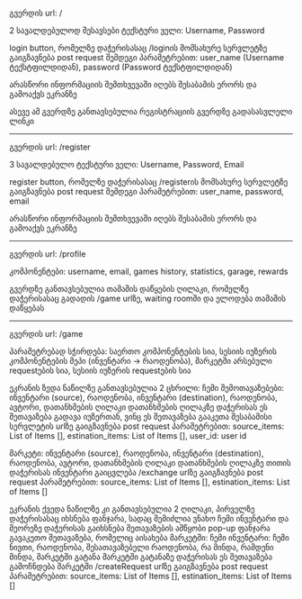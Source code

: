 
გვერდის url: /

2 სავალდებულოდ შესავსები ტექსტური ველი:
Username, Password

login button, რომელზე დაჭერისასაც /loginის მომსახურე სერვლეტზე გაიგზავნება post request შემდეგი პარამეტრებით:
user_name (Username ტექსტფილდიდან), password (Password ტექსტფილდიდან)

არასწორი ინფორმაციის შემთხვევაში იღებს შესაბამის ერორს და გამოაქვს ეკრანზე

ასევე ამ გვერდზე განთავსებულია რეგისტრაციის გვერდზე გადასასვლელი ლინკი

-------------------------------------------------------------

გვერდის url: /register

3 სავალდებულო ტექსტური ველი: 
Username, Password, Email

register button, რომელზე დაჭერისასაც /registerის მომსახურე სერვლეტზე გაიგზავნება post request შემდეგი პარამეტრებით:
user_name, password, email

არასწორი ინფორმაციის შემთხვევაში იღებს შესაბამის ერორს და გამოაქვს ეკრანზე

--------------------------------------------------------------

გვერდის url: /profile

კომპონენტები: username, email, games history, statistics, garage, rewards

გვერდზე განთავსებულია თამაშის დაწყების ღილაკი, რომელზე დაჭერისასაც გადადის /game urlზე, waiting roomში და ელოდება თამაშის დაწყებას

---------------------------------------------------------------

გვერდის url: /game

პარამეტრებად სჭირდება: საერთო კომპონენტების სია, სესიის იუზერის კომპონენტების მეპი (ინვენტარი -> რაოდენობა), მარკეტში არსებული requestების სია, სესიის იუზერის requestების სია

ეკრანის ზედა ნაწილზე განთავსებულია 2 ცხრილი:
ჩემი შემოთავაზებები: ინვენტარი (source), რაოდენობა, ინვენტარი (destination), რაოდენობა, ავტორი, დათანხმების ღილაკი
    დათანხმების ღილაკზე დაჭერისას ეს შეთავაზება გადავა იუზერთან, ვინც ეს შეთავაზება გააკეთა
    შესაბამისი სერვლეტის urlზე გაიგზავნება post request პარამეტრებით: 
    source_items: List of Items [],
    estination_items: List of Items [], 
    user_id: user id

მარკეტი: ინვენტარი (source), რაოდენობა, ინვენტარი (destination), რაოდენობა, ავტორი, დათანხმების ღილაკი
    დათანხმების ღილაკზე თითის დაჭერისას ინვენტარი გაიცვლება
    /exchange urlზე გაიგზავნება post request პარამეტრებით:
    source_items: List of Items [],
    estination_items: List of Items []
    

ეკრანის ქვედა ნაწილზე კი განთავსებულია 2 ღილაკი, პირველზე დაჭერისასაც იხსნება ფანჯარა, სადაც შემიძლია ვნახო ჩემი ინვენტარი
და მეორეზე დაჭერისას გაიხსნება შეთავაზების ამწყობი pop-up ფანჯარა გავაკეთო შეთავაზება, რომელიც აისახება მარკეტში:
ჩემი ინვენტარი: ჩემი ნივთი, რაოდენობა, შესათავაზებელი რაოდენობა, რა მინდა, რამდენი მინდა, მარკეტში გატანა
    მარკეტში გატანაზე დაჭერისას ეს შეთავაზება გამოჩნდება მარკეტში
    /createRequest urlზე გაიგზავნება post request პარამეტრებით: 
    source_items: List of Items [],
    estination_items: List of Items []